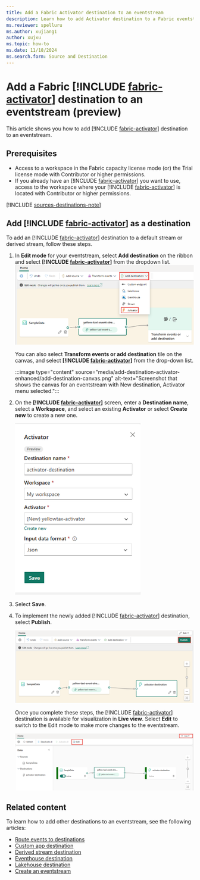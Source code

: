 ```yaml
---
title: Add a Fabric Activator destination to an eventstream
description: Learn how to add Activator destination to a Fabric eventstream. This feature is currently in preview.
ms.reviewer: spelluru
ms.author: xujiang1
author: xujxu
ms.topic: how-to
ms.date: 11/18/2024
ms.search.form: Source and Destination
---
```


# Add a Fabric [!INCLUDE [fabric-activator](../real-time-intelligence/includes/fabric-activator.md)] destination to an eventstream (preview)

This article shows you how to add [!INCLUDE [fabric-activator](../real-time-intelligence/includes/fabric-activator.md)] destination to an eventstream.

## Prerequisites

- Access to a workspace in the Fabric capacity license mode (or) the Trial license mode with Contributor or higher permissions. 
- If you already have an [!INCLUDE [fabric-activator](../real-time-intelligence/includes/fabric-activator.md)] you want to use, access to the workspace where your [!INCLUDE [fabric-activator](../real-time-intelligence/includes/fabric-activator.md)] is located with Contributor or higher permissions.

[!INCLUDE [sources-destinations-note](./includes/sources-destinations-note.md)]

## Add [!INCLUDE [fabric-activator](../real-time-intelligence/includes/fabric-activator.md)] as a destination

To add an [!INCLUDE [fabric-activator](../real-time-intelligence/includes/fabric-activator.md)] destination to a default stream or derived stream, follow these steps.

1. In **Edit mode** for your eventstream, select **Add destination** on the ribbon and select **[!INCLUDE [fabric-activator](../real-time-intelligence/includes/fabric-activator.md)]** from the dropdown list.
   ![A screenshot of the Add destination dropdown list with Activator highlighted.](media/add-destination-activator-enhanced/add-destination.png)

    You can also select **Transform events or add destination** tile on the canvas, and select **[!INCLUDE [fabric-activator](../real-time-intelligence/includes/fabric-activator.md)]** from the drop-down list. 

    :::image type="content" source="media/add-destination-activator-enhanced/add-destination-canvas.png" alt-text="Screenshot that shows the canvas for an eventstream with New destination, Activator menu selected.":::
1. On the **[!INCLUDE [fabric-activator](../real-time-intelligence/includes/fabric-activator.md)]** screen, enter a **Destination name**, select a **Workspace**, and select an existing **Activator** or select **Create new** to create a new one.

   ![A screenshot of the Activator screen.](media/add-destination-activator-enhanced/activator-screen.png)
1. Select **Save**.
1. To implement the newly added [!INCLUDE [fabric-activator](../real-time-intelligence/includes/fabric-activator.md)] destination, select **Publish**.

   ![A screenshot of the stream and Activator destination in Edit mode with the Publish button highlighted.](media/add-destination-activator-enhanced/edit-mode.png)

    Once you complete these steps, the [!INCLUDE [fabric-activator](../real-time-intelligence/includes/fabric-activator.md)] destination is available for visualization in **Live view**. Select **Edit** to switch to the Edit mode to make more changes to the eventstream.

    ![A screenshot of the Activator destination available for visualization in Live view.](media/add-destination-activator-enhanced/live-view.png)


## Related content 

To learn how to add other destinations to an eventstream, see the following articles: 

- [Route events to destinations](add-manage-eventstream-destinations.md)
- [Custom app destination](add-destination-custom-app.md)
- [Derived stream destination](add-destination-derived-stream.md)
- [Eventhouse destination](add-destination-kql-database.md)
- [Lakehouse destination](add-destination-lakehouse.md)
- [Create an eventstream](create-manage-an-eventstream.md)


